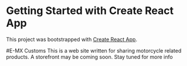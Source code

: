 # Getting Started with Create React App

This project was bootstrapped with [Create React App](https://github.com/facebook/create-react-app).

#E-MX Customs This is a web site written for sharing motorcycle related products. A storefront may be coming soon. Stay tuned for more info
